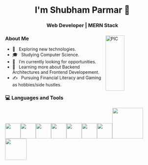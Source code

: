 <h1 align="center">I'm Shubham Parmar 👋 </h1>
<h3 align="center"> Web Developer | MERN Stack </h3>
<div>
  <img width = "35%" align="right" alt="PIC" height="180rem" src="https://github-readme-stats.vercel.app/api?username=shubhamparmar8&theme=buefy&show_icons=true" />
<div align="left"> 
  <h3> About Me </h3>

  - 🤔 &nbsp; Exploring new technologies.
  - 🎓 &nbsp; Studying Computer Science.
  - 💼 &nbsp; I’m currently looking for opportunities.
  - 🌱 &nbsp; Learning more about Backend Architectures and Frontend Developement.
  - ✍️ &nbsp; Pursuing Financial Literacy and Gaming as hobbies/side hustles.  
</div> 
</div>

<div>
  <h3> 💻 Languages and Tools </h3>
  <p>
   <img src="https://media.giphy.com/media/3rCcV6sC1o2GY/giphy.gif" width="50"><img src="https://media3.giphy.com/media/ln7z2eWriiQAllfVcn/200w.webp" width="50"><img src="https://i.giphy.com/media/LMt9638dO8dftAjtco/200.webp"   width="50"><img src="https://i.giphy.com/media/eNAsjO55tPbgaor7ma/200w.webp" width="50"><img src="https://i.giphy.com/media/IdyAQJVN2kVPNUrojM/200.webp" width="50"><img src="https://media3.giphy.com/media/kdFc8fubgS31b8DsVu/giphy.webp" width="50"><img src="https://media.giphy.com/media/SU2ic3wTfuC6JhD1lA/giphy.gif" width="50"><img src="https://media.giphy.com/media/kH1DBkPNyZPOk0BxrM/giphy.gif" width="100"><img src="https://media.giphy.com/media/SsCYf6DRFJrOpP0IoM/giphy.gif" width="70">
  <p>
</div> 
